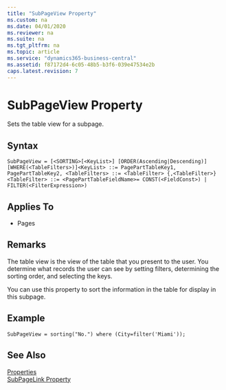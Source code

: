 ```yaml
---
title: "SubPageView Property"
ms.custom: na
ms.date: 04/01/2020
ms.reviewer: na
ms.suite: na
ms.tgt_pltfrm: na
ms.topic: article
ms.service: "dynamics365-business-central"
ms.assetid: f87172d4-6c05-48b5-b3f6-039e47534e2b
caps.latest.revision: 7
---
```


 

# SubPageView Property
Sets the table view for a subpage.  

## Syntax
```
SubPageView = [<SORTING>[<KeyList>] [ORDER(Ascending|Descending)] [WHERE(<TableFilters>)]<KeyList> ::= PagePartTableKey1, PagePartTableKey2, <TableFilters> ::= <TableFilter> {,<TableFilter>}<TableFilter> ::= <PagePartTableFieldName>= CONST(<FieldConst>) | FILTER(<FilterExpression>)
```
## Applies To  
  
-   Pages  
  
## Remarks  
 The table view is the view of the table that you present to the user. You determine what records the user can see by setting filters, determining the sorting order, and selecting the keys.  
  
 You can use this property to sort the information in the table for display in this subpage.

## Example

```
SubPageView = sorting("No.") where (City=filter('Miami'));
```
 ## See Also  
 [Properties](devenv-properties.md)  
 [SubPageLink Property](devenv-subpagelink-property.md)
 